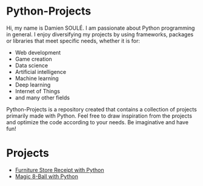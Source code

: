 # Python-Projects

Hi, my name is Damien SOULÉ. I am passionate about Python programming in general. I enjoy diversifying my projects by using frameworks, packages or libraries that meet specific needs, whether it is for:

- Web development
- Game creation
- Data science
- Artificial intelligence
- Machine learning
- Deep learning
- Internet of Things
- and many other fields

Python-Projects is a repository created that contains a collection of projects primarily made with Python. Feel free to draw inspiration from the projects and optimize the code according to your needs. Be imaginative and have fun!

# Projects

- [Furniture Store Receipt with Python](https://github.com/developpeurpython/python-projects/tree/main/furniture-store-receipt-with-python)
- [Magic 8-Ball with Python](https://github.com/developpeurpython/python-projects/tree/main/magic-8-ball-with-python)
 
